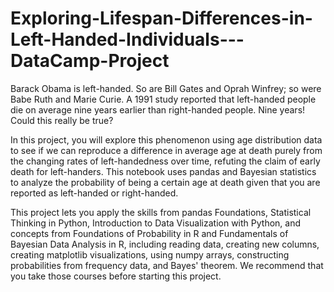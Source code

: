 # Exploring-Lifespan-Differences-in-Left-Handed-Individuals---DataCamp-Project

Barack Obama is left-handed. So are Bill Gates and Oprah Winfrey; so were Babe Ruth and Marie Curie. A 1991 study reported that left-handed people die on average nine years earlier than right-handed people. Nine years! Could this really be true?

In this project, you will explore this phenomenon using age distribution data to see if we can reproduce a difference in average age at death purely from the changing rates of left-handedness over time, refuting the claim of early death for left-handers. This notebook uses pandas and Bayesian statistics to analyze the probability of being a certain age at death given that you are reported as left-handed or right-handed.

This project lets you apply the skills from pandas Foundations, Statistical Thinking in Python, Introduction to Data Visualization with Python, and concepts from Foundations of Probability in R and Fundamentals of Bayesian Data Analysis in R, including reading data, creating new columns, creating matplotlib visualizations, using numpy arrays, constructing probabilities from frequency data, and Bayes' theorem. We recommend that you take those courses before starting this project.
